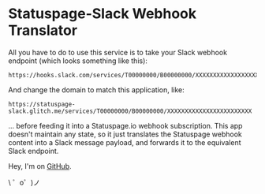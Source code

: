 Statuspage-Slack Webhook Translator
=================

All you have to do to use this service is to take your Slack webhook endpoint (which looks something like this):

    https://hooks.slack.com/services/T00000000/B00000000/XXXXXXXXXXXXXXXXXXXXXXXX

And change the domain to match this application, like:

    https://statuspage-slack.glitch.me/services/T00000000/B00000000/XXXXXXXXXXXXXXXXXXXXXXXX

... before feeding it into a Statuspage.io webhook subscription.
This app doesn't maintain any state, so it just translates the Statuspage webhook content into a Slack message payload, and forwards it to the equivalent Slack endpoint.

Hey, I'm on [GitHub](https://github.com/NReilingh/statuspage-slack).

\ ゜o゜)ノ
